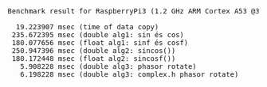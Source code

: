 <pre>Benchmark result for RaspberryPi3 (1.2 GHz ARM Cortex A53 @32 bit OS)

  19.223907 msec (time of data copy)
 235.672395 msec (double alg1: sin és cos)
 180.077656 msec (float alg1: sinf és cosf)
 250.947396 msec (double alg2: sincos())
 180.172448 msec (float alg2: sincosf())
   5.908228 msec (double alg3: phasor rotate)
   6.198228 msec (double alg3: complex.h phasor rotate)
</pre>